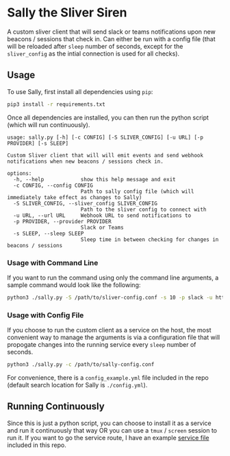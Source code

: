 # Sally the Sliver Siren

A custom sliver client that will send slack or teams notifications upon new beacons / sessions that check in. Can either be run with a config file (that will be reloaded after `sleep` number of seconds, except for the `sliver_config` as the intial connection is used for all checks).

## Usage

To use Sally, first install all dependencies using `pip`:

```bash
pip3 install -r requirements.txt
```

Once all dependencies are installed, you can then run the python script (which will run continuously).

```
usage: sally.py [-h] [-c CONFIG] [-S SLIVER_CONFIG] [-u URL] [-p PROVIDER] [-s SLEEP]

Custom Sliver client that will will emit events and send webhook notifications when new beacons / sessions check in.

options:
  -h, --help            show this help message and exit
  -c CONFIG, --config CONFIG
                        Path to sally config file (which will immediately take effect as changes to Sally)
  -S SLIVER_CONFIG, --sliver_config SLIVER_CONFIG
                        Path to the sliver config to connect with
  -u URL, --url URL     Webhook URL to send notifications to
  -p PROVIDER, --provider PROVIDER
                        Slack or Teams
  -s SLEEP, --sleep SLEEP
                        Sleep time in between checking for changes in beacons / sessions

```

### Usage with Command Line

If you want to run the command using only the command line arguments, a sample command would look like the following:

```bash
python3 ./sally.py -S /path/to/sliver-config.conf -s 10 -p slack -u https://slack.com
```

### Usage with Config File

If you choose to run the custom client as a service on the host, the most convenient way to manage the arguments is via a configuration file that will propogate changes into the running service every `sleep` number of seconds.

```bash
python3 ./sally.py -c /path/to/sally-config.conf
```

For convenience, there is a `config_example.yml` file included in the repo (default search location for Sally is `./config.yml`).

## Running Continuously

Since this is just a python script, you can choose to install it as a service and run it continuously that way OR you can use a `tmux` / `screen` session to run it. If you want to go the service route, I have an example [service file](./service/sally.service) included in this repo.

